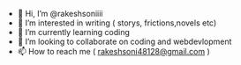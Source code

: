 - 👋 Hi, I’m @rakeshsoniiii
- 👀 I’m interested in writing ( storys, frictions,novels etc)
- 🌱 I’m currently learning coding
- 💞️ I’m looking to collaborate on coding and webdevlopment
- 📫 How to reach me ( rakeshsoni48128@gmail.com )

<!---
rakeshsoniiii/rakeshsoniiii is a ✨ special ✨ repository because its `README.md` (this file) appears on your GitHub profile.
You can click the Preview link to take a look at your changes.
--->
